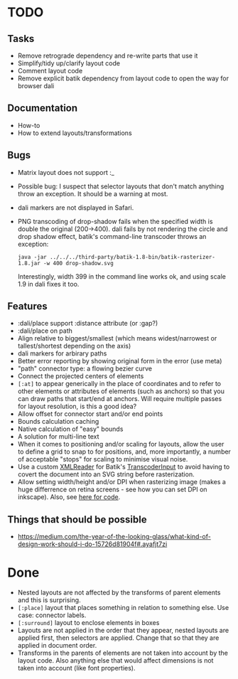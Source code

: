# TODO

## Tasks

* Remove retrograde dependency and re-write parts that use it
* Simplify/tidy up/clarify layout code
* Comment layout code
* Remove explicit batik dependency from layout code to open the way for browser dali

## Documentation

* How-to
* How to extend layouts/transformations

## Bugs

* Matrix layout does not support :_
* Possible bug: I suspect that selector layouts that don't match
  anything throw an exception. It should be a warning at most.
* dali markers are not displayed in Safari.
* PNG transcoding of drop-shadow fails when the specified width is
  double the original (200->400). dali fails by not rendering the
  circle and drop shadow effect, batik's command-line transcoder
  throws an exception:

  `java -jar ../../../third-party/batik-1.8-bin/batik-rasterizer-1.8.jar -w 400 drop-shadow.svg`

  Interestingly, width 399 in the command line works ok, and using
  scale 1.9 in dali fixes it too.

## Features

* :dali/place support :distance attribute (or :gap?)
* :dali/place on path
* Align relative to biggest/smallest (which means widest/narrowest or
  tallest/shortest depending on the axis)
* dali markers for arbirary paths
* Better error reporting by showing original form in the error (use meta)
* "path" connector type: a flowing bezier curve
* Connect the projected centers of elements
* `[:at]` to appear generically in the place of coordinates and to
  refer to other elements or attributes of elements (such as anchors)
  so that you can draw paths that start/end at anchors. Will require
  multiple passes for layout resolution, is this a good idea?
* Allow offset for connector start and/or end points
* Bounds calculation caching
* Native calculation of "easy" bounds
* A solution for multi-line text
* When it comes to positioning and/or scaling for layouts, allow the
  user to define a grid to snap to for positions, and, more
  importantly, a number of acceptable "stops" for scaling to minimise
  visual noise.
* Use a custom [XMLReader](http://docs.oracle.com/javase/7/docs/api/org/xml/sax/XMLReader.html) for Batik's [TranscoderInput](https://xmlgraphics.apache.org/batik/javadoc/org/apache/batik/transcoder/TranscoderInput.html) to avoid having to covert the document into an SVG string before rasterization.
* Allow setting width/height and/or DPI when rasterizing image (makes a huge differrence on retina screens - see how you can set DPI on inkscape). Also, see [here for code](http://www.programcreek.com/java-api-examples/index.php?api=org.apache.batik.transcoder.image.PNGTranscoder).

## Things that should be possible

* https://medium.com/the-year-of-the-looking-glass/what-kind-of-design-work-should-i-do-15726d81904f#.ayafjt7zi

# Done

* Nested layouts are not affected by the transforms of parent elements
  and this is surprising.
* `[:place]` layout that places something in relation to something
  else. Use case: connector labels.
* `[:surround]` layout to enclose elements in boxes
* Layouts are not applied in the order that they appear, nested
  layouts are applied first, then selectors are applied. Change that
  so that they are applied in document order.
* Transforms in the parents of elements are not taken into account by
  the layout code. Also anything else that would affect dimensions is
  not taken into account (like font properties).
